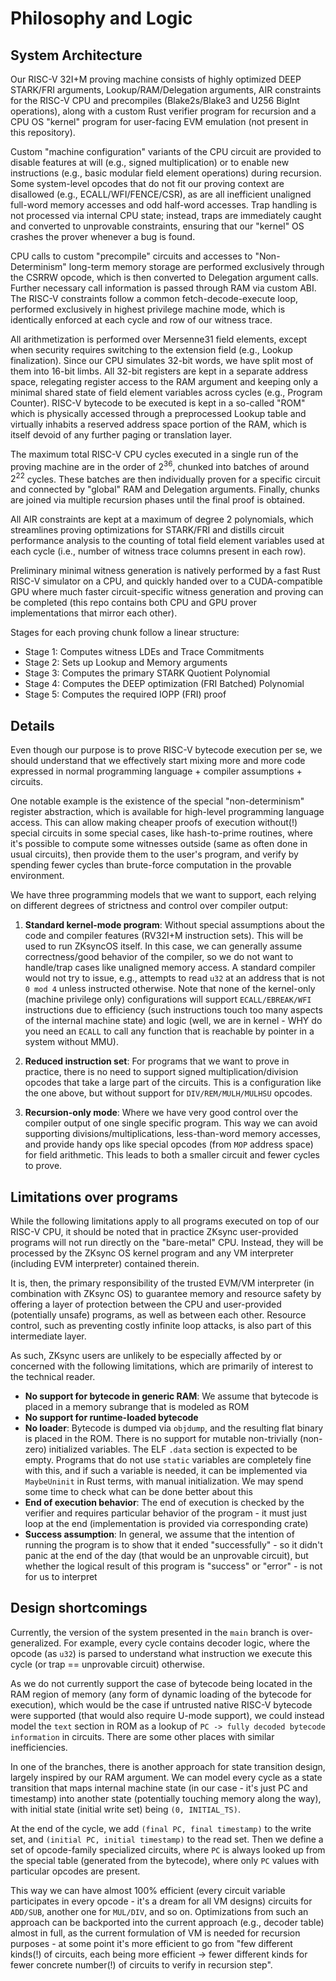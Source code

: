 # Philosophy and Logic

## System Architecture

Our RISC-V 32I+M proving machine consists of highly optimized DEEP STARK/FRI arguments, Lookup/RAM/Delegation arguments, AIR constraints for the RISC-V CPU and precompiles (Blake2s/Blake3 and U256 BigInt operations), along with a custom Rust verifier program for recursion and a CPU OS "kernel" program for user-facing EVM emulation (not present in this repository). 

Custom "machine configuration" variants of the CPU circuit are provided to disable features at will (e.g., signed multiplication) or to enable new instructions (e.g., basic modular field element operations) during recursion. Some system-level opcodes that do not fit our proving context are disallowed (e.g., ECALL/WFI/FENCE/CSR), as are all inefficient unaligned full-word memory accesses and odd half-word accesses. Trap handling is not processed via internal CPU state; instead, traps are immediately caught and converted to unprovable constraints, ensuring that our "kernel" OS crashes the prover whenever a bug is found. 

CPU calls to custom "precompile" circuits and accesses to "Non-Determinism" long-term memory storage are performed exclusively through the CSRRW opcode, which is then converted to Delegation argument calls. Further necessary call information is passed through RAM via custom ABI. The RISC-V constraints follow a common fetch-decode-execute loop, performed exclusively in highest privilege machine mode, which is identically enforced at each cycle and row of our witness trace. 

All arithmetization is performed over Mersenne31 field elements, except when security requires switching to the extension field (e.g., Lookup finalization). Since our CPU simulates 32-bit words, we have split most of them into 16-bit limbs. All 32-bit registers are kept in a separate address space, relegating register access to the RAM argument and keeping only a minimal shared state of field element variables across cycles (e.g., Program Counter). RISC-V bytecode to be executed is kept in a so-called "ROM" which is physically accessed through a preprocessed Lookup table and virtually inhabits a reserved address space portion of the RAM, which is itself devoid of any further paging or translation layer. 

The maximum total RISC-V CPU cycles executed in a single run of the proving machine are in the order of $2^{36}$, chunked into batches of around $2^{22}$ cycles. These batches are then individually proven for a specific circuit and connected by "global" RAM and Delegation arguments. Finally, chunks are joined via multiple recursion phases until the final proof is obtained. 

All AIR constraints are kept at a maximum of degree 2 polynomials, which streamlines proving optimizations for STARK/FRI and distills circuit performance analysis to the counting of total field element variables used at each cycle (i.e., number of witness trace columns present in each row). 

Preliminary minimal witness generation is natively performed by a fast Rust RISC-V simulator on a CPU, and quickly handed over to a CUDA-compatible GPU where much faster circuit-specific witness generation and proving can be completed (this repo contains both CPU and GPU prover implementations that mirror each other). 

Stages for each proving chunk follow a linear structure: 
- Stage 1: Computes witness LDEs and Trace Commitments
- Stage 2: Sets up Lookup and Memory arguments  
- Stage 3: Computes the primary STARK Quotient Polynomial
- Stage 4: Computes the DEEP optimization (FRI Batched) Polynomial
- Stage 5: Computes the required IOPP (FRI) proof

## Details

Even though our purpose is to prove RISC-V bytecode execution per se, we should understand that we effectively start mixing more and more code expressed in normal programming language + compiler assumptions + circuits. 

One notable example is the existence of the special "non-determinism" register abstraction, which is available for high-level programming language access. This can allow making cheaper proofs of execution without(!) special circuits in some special cases, like hash-to-prime routines, where it's possible to compute some witnesses outside (same as often done in usual circuits), then provide them to the user's program, and verify by spending fewer cycles than brute-force computation in the provable environment.

We have three programming models that we want to support, each relying on different degrees of strictness and control over compiler output:

1. **Standard kernel-mode program**: Without special assumptions about the code and compiler features (RV32I+M instruction sets). This will be used to run ZKsyncOS itself. In this case, we can generally assume correctness/good behavior of the compiler, so we do not want to handle/trap cases like unaligned memory access. A standard compiler would not try to issue, e.g., attempts to read `u32` at an address that is not `0 mod 4` unless instructed otherwise. Note that none of the kernel-only (machine privilege only) configurations will support `ECALL/EBREAK/WFI` instructions due to efficiency (such instructions touch too many aspects of the internal machine state) and logic (well, we are in kernel - WHY do you need an `ECALL` to call any function that is reachable by pointer in a system without MMU).

2. **Reduced instruction set**: For programs that we want to prove in practice, there is no need to support signed multiplication/division opcodes that take a large part of the circuits. This is a configuration like the one above, but without support for `DIV/REM/MULH/MULHSU` opcodes.

3. **Recursion-only mode**: Where we have very good control over the compiler output of one single specific program. This way we can avoid supporting divisions/multiplications, less-than-word memory accesses, and provide handy ops like special opcodes (from `MOP` address space) for field arithmetic. This leads to both a smaller circuit and fewer cycles to prove.



## Limitations over programs

While the following limitations apply to all programs executed on top of our RISC-V CPU, it should be noted that in practice ZKsync user-provided programs will not run directly on the "bare-metal" CPU. Instead, they will be processed by the ZKsync OS kernel program and any VM interpreter (including EVM interpreter) contained therein. 

It is, then, the primary responsibility of the trusted EVM/VM interpreter (in combination with ZKsync OS) to guarantee memory and resource safety by offering a layer of protection between the CPU and user-provided (potentially unsafe) programs, as well as between each other. Resource control, such as preventing costly infinite loop attacks, is also part of this intermediate layer. 

As such, ZKsync users are unlikely to be especially affected by or concerned with the following limitations, which are primarily of interest to the technical reader.

- **No support for bytecode in generic RAM**: We assume that bytecode is placed in a memory subrange that is modeled as ROM
- **No support for runtime-loaded bytecode**
- **No loader**: Bytecode is dumped via `objdump`, and the resulting flat binary is placed in the ROM. There is no support for mutable non-trivially (non-zero) initialized variables. The ELF `.data` section is expected to be empty. Programs that do not use `static` variables are completely fine with this, and if such a variable is needed, it can be implemented via `MaybeUninit` in Rust terms, with manual initialization. We may spend some time to check what can be done better about this
- **End of execution behavior**: The end of execution is checked by the verifier and requires particular behavior of the program - it must just loop at the end (implementation is provided via corresponding crate)
- **Success assumption**: In general, we assume that the intention of running the program is to show that it ended "successfully" - so it didn't panic at the end of the day (that would be an unprovable circuit), but whether the logical result of this program is "success" or "error" - is not for us to interpret

## Design shortcomings

Currently, the version of the system presented in the `main` branch is over-generalized. For example, every cycle contains decoder logic, where the opcode (as `u32`) is parsed to understand what instruction we execute this cycle (or trap == unprovable circuit) otherwise. 

As we do not currently support the case of bytecode being located in the RAM region of memory (any form of dynamic loading of the bytecode for execution), which would be the case if untrusted native RISC-V bytecode were supported (that would also require U-mode support), we could instead model the `text` section in ROM as a lookup of `PC -> fully decoded bytecode information` in circuits. There are some other places with similar inefficiencies.

In one of the branches, there is another approach for state transition design, largely inspired by our RAM argument. We can model every cycle as a state transition that maps internal machine state (in our case - it's just PC and timestamp) into another state (potentially touching memory along the way), with initial state (initial write set) being `(0, INITIAL_TS)`. 

At the end of the cycle, we add `(final PC, final timestamp)` to the write set, and `(initial PC, initial timestamp)` to the read set. Then we define a set of opcode-family specialized circuits, where `PC` is always looked up from the special table (generated from the bytecode), where only `PC` values with particular opcodes are present. 

This way we can have almost 100% efficient (every circuit variable participates in every opcode - it's a dream for all VM designs) circuits for `ADD/SUB`, another one for `MUL/DIV`, and so on. Optimizations from such an approach can be backported into the current approach (e.g., decoder table) almost in full, as the current formulation of VM is needed for recursion purposes - at some point it's more efficient to go from "few different kinds(!) of circuits, each being more efficient -> fewer different kinds for fewer concrete number(!) of circuits to verify in recursion step".
